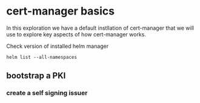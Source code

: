 # cert-manager basics

In this exploration we have a default instllation of cert-manager that 
we will use to explore key aspects of how cert-manager works.

Check version of installed helm manager 
```shell
helm list --all-namespaces
```

## bootstrap a PKI 

### create a self signing issuer 

